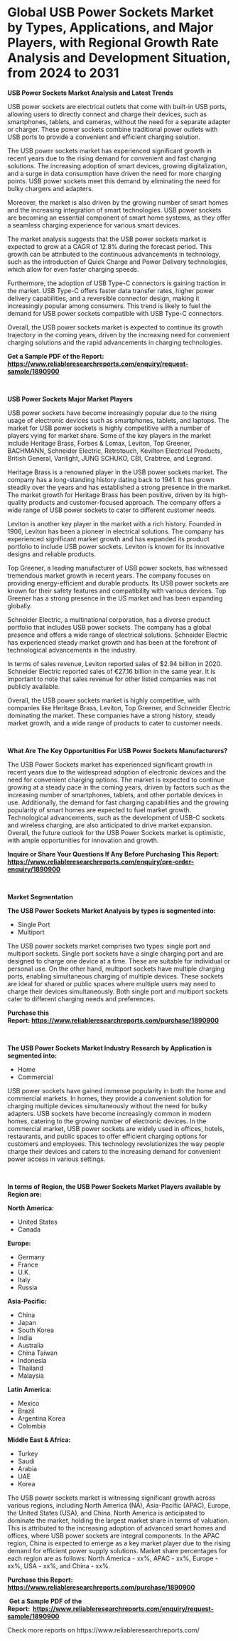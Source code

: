 <p><h1>Global USB Power Sockets Market by Types, Applications, and Major Players, with Regional Growth Rate Analysis and Development Situation, from 2024 to 2031</h1></p><p><strong>USB Power Sockets Market Analysis and Latest Trends</strong></p>
<p><p>USB power sockets are electrical outlets that come with built-in USB ports, allowing users to directly connect and charge their devices, such as smartphones, tablets, and cameras, without the need for a separate adapter or charger. These power sockets combine traditional power outlets with USB ports to provide a convenient and efficient charging solution.</p><p>The USB power sockets market has experienced significant growth in recent years due to the rising demand for convenient and fast charging solutions. The increasing adoption of smart devices, growing digitalization, and a surge in data consumption have driven the need for more charging points. USB power sockets meet this demand by eliminating the need for bulky chargers and adapters.</p><p>Moreover, the market is also driven by the growing number of smart homes and the increasing integration of smart technologies. USB power sockets are becoming an essential component of smart home systems, as they offer a seamless charging experience for various smart devices.</p><p>The market analysis suggests that the USB power sockets market is expected to grow at a CAGR of 12.8% during the forecast period. This growth can be attributed to the continuous advancements in technology, such as the introduction of Quick Charge and Power Delivery technologies, which allow for even faster charging speeds.</p><p>Furthermore, the adoption of USB Type-C connectors is gaining traction in the market. USB Type-C offers faster data transfer rates, higher power delivery capabilities, and a reversible connector design, making it increasingly popular among consumers. This trend is likely to fuel the demand for USB power sockets compatible with USB Type-C connectors.</p><p>Overall, the USB power sockets market is expected to continue its growth trajectory in the coming years, driven by the increasing need for convenient charging solutions and the rapid advancements in charging technologies.</p></p>
<p><strong>Get a Sample PDF of the Report:&nbsp; <a href="https://www.reliableresearchreports.com/enquiry/request-sample/1890900">https://www.reliableresearchreports.com/enquiry/request-sample/1890900</a></strong></p>
<p>&nbsp;</p>
<p><strong>USB Power Sockets Major Market Players</strong></p>
<p><p>USB power sockets have become increasingly popular due to the rising usage of electronic devices such as smartphones, tablets, and laptops. The market for USB power sockets is highly competitive with a number of players vying for market share. Some of the key players in the market include Heritage Brass, Forbes & Lomax, Leviton, Top Greener, BACHMANN, Schneider Electric, Retrotouch, Kevilton Electrical Products, British General, Varilight, JUNG SCHUKO, CBI, Crabtree, and Legrand.</p><p>Heritage Brass is a renowned player in the USB power sockets market. The company has a long-standing history dating back to 1941. It has grown steadily over the years and has established a strong presence in the market. The market growth for Heritage Brass has been positive, driven by its high-quality products and customer-focused approach. The company offers a wide range of USB power sockets to cater to different customer needs.</p><p>Leviton is another key player in the market with a rich history. Founded in 1906, Leviton has been a pioneer in electrical solutions. The company has experienced significant market growth and has expanded its product portfolio to include USB power sockets. Leviton is known for its innovative designs and reliable products.</p><p>Top Greener, a leading manufacturer of USB power sockets, has witnessed tremendous market growth in recent years. The company focuses on providing energy-efficient and durable products. Its USB power sockets are known for their safety features and compatibility with various devices. Top Greener has a strong presence in the US market and has been expanding globally.</p><p>Schneider Electric, a multinational corporation, has a diverse product portfolio that includes USB power sockets. The company has a global presence and offers a wide range of electrical solutions. Schneider Electric has experienced steady market growth and has been at the forefront of technological advancements in the industry.</p><p>In terms of sales revenue, Leviton reported sales of $2.94 billion in 2020. Schneider Electric reported sales of €27.16 billion in the same year. It is important to note that sales revenue for other listed companies was not publicly available.</p><p>Overall, the USB power sockets market is highly competitive, with companies like Heritage Brass, Leviton, Top Greener, and Schneider Electric dominating the market. These companies have a strong history, steady market growth, and a wide range of products to cater to customer needs.</p></p>
<p>&nbsp;</p>
<p><strong>What Are The Key Opportunities For USB Power Sockets Manufacturers?</strong></p>
<p><p>The USB Power Sockets market has experienced significant growth in recent years due to the widespread adoption of electronic devices and the need for convenient charging options. The market is expected to continue growing at a steady pace in the coming years, driven by factors such as the increasing number of smartphones, tablets, and other portable devices in use. Additionally, the demand for fast charging capabilities and the growing popularity of smart homes are expected to fuel market growth. Technological advancements, such as the development of USB-C sockets and wireless charging, are also anticipated to drive market expansion. Overall, the future outlook for the USB Power Sockets market is optimistic, with ample opportunities for innovation and growth.</p></p>
<p><strong>Inquire or Share Your Questions If Any Before Purchasing This Report: <a href="https://www.reliableresearchreports.com/enquiry/pre-order-enquiry/1890900">https://www.reliableresearchreports.com/enquiry/pre-order-enquiry/1890900</a></strong></p>
<p>&nbsp;</p>
<p><strong>Market Segmentation</strong></p>
<p><strong>The USB Power Sockets Market Analysis by types is segmented into:</strong></p>
<p><ul><li>Single Port</li><li>Multiport</li></ul></p>
<p><p>The USB power sockets market comprises two types: single port and multiport sockets. Single port sockets have a single charging port and are designed to charge one device at a time. These are suitable for individual or personal use. On the other hand, multiport sockets have multiple charging ports, enabling simultaneous charging of multiple devices. These sockets are ideal for shared or public spaces where multiple users may need to charge their devices simultaneously. Both single port and multiport sockets cater to different charging needs and preferences.</p></p>
<p><strong>Purchase this Report:&nbsp;<a href="https://www.reliableresearchreports.com/purchase/1890900">https://www.reliableresearchreports.com/purchase/1890900</a></strong></p>
<p>&nbsp;</p>
<p><strong>The USB Power Sockets Market Industry Research by Application is segmented into:</strong></p>
<p><ul><li>Home</li><li>Commercial</li></ul></p>
<p><p>USB power sockets have gained immense popularity in both the home and commercial markets. In homes, they provide a convenient solution for charging multiple devices simultaneously without the need for bulky adapters. USB sockets have become increasingly common in modern homes, catering to the growing number of electronic devices. In the commercial market, USB power sockets are widely used in offices, hotels, restaurants, and public spaces to offer efficient charging options for customers and employees. This technology revolutionizes the way people charge their devices and caters to the increasing demand for convenient power access in various settings.</p></p>
<p>&nbsp;</p>
<p><strong>In terms of Region, the USB Power Sockets Market Players available by Region are:</strong></p>
<p>
    <p> <strong> North America: </strong>
        <ul>
            <li>United States</li>
            <li>Canada</li>
        </ul>
        </p> 
    <p> <strong> Europe: </strong>
        <ul>
            <li>Germany</li>
            <li>France</li>
            <li>U.K.</li>
            <li>Italy</li>
            <li>Russia</li>
        </ul>
        </p> 
    <p> <strong> Asia-Pacific: </strong>
        <ul>
            <li>China</li>
            <li>Japan</li>
            <li>South Korea</li>
            <li>India</li>
            <li>Australia</li>
            <li>China Taiwan</li>
            <li>Indonesia</li>
            <li>Thailand</li>
            <li>Malaysia</li>
        </ul>
        </p> 
    <p> <strong> Latin America: </strong>
        <ul>
            <li>Mexico</li>
            <li>Brazil</li>
            <li>Argentina Korea</li>
            <li>Colombia</li>
        </ul>
        </p> 
    <p> <strong> Middle East & Africa: </strong>
        <ul>
            <li>Turkey</li>
            <li>Saudi</li>
            <li>Arabia</li>
            <li>UAE</li>
            <li>Korea</li>
        </ul>
    </p>
    </p>
<p><p>The USB power sockets market is witnessing significant growth across various regions, including North America (NA), Asia-Pacific (APAC), Europe, the United States (USA), and China. North America is anticipated to dominate the market, holding the largest market share in terms of valuation. This is attributed to the increasing adoption of advanced smart homes and offices, where USB power sockets are integral components. In the APAC region, China is expected to emerge as a key market player due to the rising demand for efficient power supply solutions. Market share percentages for each region are as follows: North America - xx%, APAC - xx%, Europe - xx%, USA - xx%, and China - xx%.</p></p>
<p><strong>Purchase this Report: <a href="https://www.reliableresearchreports.com/purchase/1890900">https://www.reliableresearchreports.com/purchase/1890900</a></strong></p>
<p>&nbsp;<strong>Get a Sample PDF of the Report:&nbsp;&nbsp;<a href="https://www.reliableresearchreports.com/enquiry/request-sample/1890900">https://www.reliableresearchreports.com/enquiry/request-sample/1890900</a></strong></p>
<p><strong></strong></p>
<p>Check more reports on https://www.reliableresearchreports.com/</p>